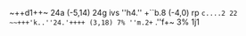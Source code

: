 ~++d1++~ 24a (-5,14) 24g ivs ''h4.'' +``b.8 (-4,0) rp `c....2 22 ~~+++'k..''24.'++++ (3,18) 7% ''m.2+` .''f+~ 3% 1j1